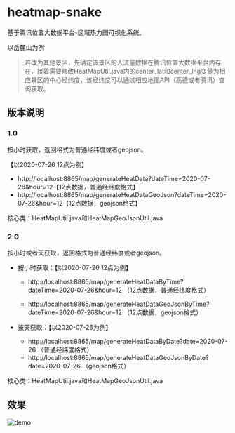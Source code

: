 # heatmap-snake
基于腾讯位置大数据平台-区域热力图可视化系统。

以岳麓山为例

> 若改为其他景区，先确定该景区的人流量数据在腾讯位置大数据平台内存在，接着需要修改HeatMapUtil.java内的center_lat和center_lng变量为相应景区的中心经纬度，该经纬度可以通过相应地图API（高德或者腾讯）查询获取。

## 版本说明

### 1.0

按小时获取，返回格式为普通经纬度或者geojson。

【以2020-07-26 12点为例】

- http://localhost:8865/map/generateHeatData?dateTime=2020-07-26&hour=12【12点数据，普通经纬度格式】
- http://localhost:8865/map/generateHeatDataGeoJson?dateTime=2020-07-26&hour=12【12点数据，geojson格式】

核心类：HeatMapUtil.java和HeatMapGeoJsonUtil.java

### 2.0

按小时或者天获取，返回格式为普通经纬度或者geojson。

- 按小时获取：【以2020-07-26 12点为例】

  - http://localhost:8865/map/generateHeatDataByTime?dateTime=2020-07-26&hour=12 （12点数据，普通经纬度格式）

  - http://localhost:8865/map/generateHeatDataGeoJsonByTime?dateTime=2020-07-26&hour=12 （12点数据，geojson格式）

- 按天获取：【以2020-07-26为例】
  - http://localhost:8865/map/generateHeatDataByDate?date=2020-07-26 （普通经纬度格式）
  - http://localhost:8865/map/generateHeatDataGeoJsonByDate?date=2020-07-26 （geojson格式）

核心类：HeatMapUtil.java和HeatMapGeoJsonUtil.java

## 效果

![]()![demo](E:\本科\05计算机设计大赛项目\heatmap-snake\images\demo.jpg)